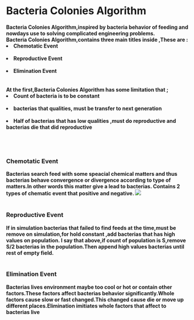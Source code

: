 # Bacteria Colonies Algorithm
<b>
Bacteria Colonies Algorithm,inspired by bacteria behavior of feeding and nowdays use to solving complicated engineering problems.
</b>
<br>
<b>
Bacteria Colonies Algorithm,contains three main titles inside ,These are :<br>
<li>Chemotatic Event</li>
<br>
<li>Reproductive Event</li>
<br>
<li>Elimination Event</li>
<br>
</b>
<br>
<b>
At the first,Bacteria Colonies Algorithm has some limitation that ; <br>
<li>Count of bacteria is to be constant</li>
<br>
<li>bacterias that qualities, must be transfer to next generation</li>
<br>
<li>Half of bacterias that has low qualities ,must do reproductive and bacterias die that did reproductive</li>
<br>
</b>
<br>
<br>
<h3>Chemotatic Event</h3>
<b>
Bacterias search feed with some speacial chemical matters and thus bacterias behave convergence or divergence according to type of matters.In other words this matter give a lead to bacterias.
Contains 2 types of chematic event that positive and negative.
</b>
<img src="https://i.hizliresim.com/ADz3zB.png" />
<br>
<br>
<h3>Reproductive Event</h3>
<b>
If in simulation bacterias that failed to find feeds at the time,must be remove on simulation,for hold constant ,add bacterias that has high values on population.
I say that above,if count of population is S,remove S/2 bacterias in the population.Then append high values bacterias until rest of empty field.
</b>
<br>
<br>
<h3>Elimination Event</h3>
<b>
Bacterias lives environment maybe too cool or hot or contain other factors.These factors affect bacterias behavior significantly.Whole factors cause slow or fast changed.This changed cause die or move up different places.Elimination imitiates whole factors that affect to bacterias live
</b>
<br>
<br>
